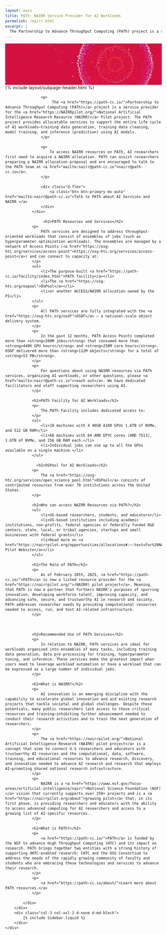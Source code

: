 ```yaml
---
layout: main
title: PATh: NAIRR Service Provider for AI Workloads
permalink: /nairr.html
excerpt: |
  The Partnership to Advance Throughput Computing (PATh) project is a service provider for the National Artificial Intelligence Research (NAIRR) pilot project, providing allocatable services to support the entire life cycle of AI workloads. PATh addresses researcher needs by providing computational resources needed to access, run, and test AI-related infrastructure.
---
```


<img src="/images/nairr.jpg" alt="Description of image" style="width: 100%; height: auto; display: block; max-height: 200px; object-fit: cover">

<div class="container-lg pb-5">
    <div class="row justify-content-center">
        <div class="col-12 col-sm-10 col-md-9 col-xxl-8">
            {% include layout/subpage-header.html %}
            <div>
                <div class="rounded p-3 mb-4 border fst-italic">

                    <p>
                         The <a href="https://path-cc.io/">Partnership to Advance Throughput Computing (PATh)</a> project is a service provider for the <a href="https://NAIRRpilot.org/">National Artificial Intelligence Research Resource (NAIRR)</a> Pilot project. The PATh project provides allocatable services to support the entire life cycle of AI workloads–training data generation, training data cleaning, model training, and inference (prediction) using AI models.
                    </p>

                    <p>
                        To access NAIRR resources on PATh, AI researchers first need to acquire a NAIRR allocation. PATh can assist researchers preparing a NAIRR allocation proposal and are encouraged to talk to the PATh team at <a href="mailto:nairr@path-cc.io">nairr@path-cc.io</a>. 
                    </p>

                    <div class="d-flex">
                        <a class="btn btn-primary mx-auto" href="mailto:nairr@path-cc.io">Talk to PATh about AI Services and NAIRR </a>
                    </div>
                </div>

                     <h2>PATh Resources and Services</h2>
                <p>
                    PATh services are designed to address throughput-oriented workloads that consist of ensembles of jobs (such as hyperparameter optimization workloads). The ensembles are managed by a network of Access Points (<a href="https://osg-htc.org/services/access-point">https://osg-htc.org/services/access-point</a>) and can connect to capacity at:
                </p>
                <ul>
                    <li>The purpose-built <a href="https://path-cc.io/facility/index.html">PATh facility</a></li>
                    <li>The <a href="https://osg-htc.org/ospool">OSPool</a></li>
                    <li>or another ACCESS/NAIRR allocation owned by the PI</li>
                </ul>
                <p>
                    All PATh services are fully integrated with the <a href="https://osg-htc.org/osdf">OSDF</a> – a national-scale object delivery system.
                </p>
                <p>
                    In the past 12 months, PATh Access Points completed more than <strong>200M jobs</strong> that consumed more than <strong>449K GPU hours</strong> and <strong>250M core hours</strong>. OSDF delivered more than <strong>112M objects</strong> for a total of <strong>53 PB</strong>.
                </p>
                <p>
                    For questions about using NAIRR resources via PATh services, organizing AI workloads, or other questions, please <a href="mailto:nairr@path-cc.io">reach out</a>. We have dedicated facilitators and staff supporting researchers using AI.
                </p>

                <h2>PATh Facility for AI Workloads</h2>
                <p>
                    The PATh Facility includes dedicated access to:
                </p>
                <ul>
                    <li>10 machines with 4 40GB A100 GPUs 1.6TB of NVMe, and 512 GB RAM</li>
                    <li>68 machines with 64 AMD EPYC cores (AMD 7513), 1.6TB of NVMe, and 256 GB RAM each.</li>
                    <li>Individual jobs can use up to all the GPUs available on a single machine.</li>
                </ul>

                  <h2>OSPool for AI Workloads</h2>
                <p>
                    The <a href="https://osg-htc.org/services/open_science_pool.html">OSPool</a> consists of contributed resources from over 70 institutions across the United States.
                </p>
                
                <h2>Who can access NAIRR Resources via PATh?</h2>
                <ul>
                    <li>US-based researchers, students, and educators</li>
                    <li>US-based institutions including academic institutions, non-profits, federal agencies or federally funded R&D centers, state, local, or tribal agencies, startups and small businesses with federal grants</li>
                    <li>Read more on <a href="https://nairrpilot.org/opportunities/allocations#:~:text=For%20NAIRR%20Classroom%20projects%2C%20educators,equipped%20with%20TPUs%20and%20GPUs.">NAIRR Pilot Website</a></li>
                </ul>

                <h2>The Role of PATh</h2>
                <p>
                    As of February 20th, 2025, <a href="https://path-cc.io/">PATh</a> is now a listed resource provider for the <a href="https://nairrpilot.org/">(NAIRR) pilot project</a>. Meaning, that PATh is now a partner that furthers NAIRR's purposes of spurring innovation, developing workforce talent, improving capacity, and advancing safe, secure, and trustworthy AI in research and society. PATh addresses researcher needs by providing computational resources needed to access, run, and test AI-related infrastructure.
                </p>



                <h2>Recommended Use of PATh Services</h2>
                <p>
                    In relation to NAIRR, PATh services are ideal for workloads organized into ensembles of many tasks, including training data generation, data pre-processing for training, hyperparameter tuning, and inference. These services make the greatest impact when users need to leverage workload automation or have a workload that can be expressed as a large number of individual jobs.
                </p>

                <h2>What is NAIRR?</h2>
                <p>
                    AI innovation is an emerging discipline with the capability to accelerate global innovation and aid existing research projects that tackle societal and global challenges. Despite these potentials, many public researchers lack access to these critical resources and training—inhibiting further advancement needed to conduct their research activities and to train the next generation of researchers.
                </p>
                <p>
                    The <a href="https://nairrpilot.org/">National Artificial Intelligence Research (NAIRR) pilot project</a> is a concept that aims to connect U.S researchers and educators with trustworthy AI resources and the computational, data, software, training, and educational resources to advance research, discovery, and innovation needed to advance AI research and research that employs AI—promoting shared national research infrastructure.
                </p>
                <p>
                    NAIRR is a <a href="https://www.nsf.gov/focus-areas/artificial-intelligence/nairr">National Science Foundation (NSF)</a> vision that currently supports over 250+ projects and is a <a href="https://nairrpilot.org/about">growing pilot</a> that, in its first phase, is providing researchers and educators with the ability to access advanced computing for AI researchers and access to a growing list of AI-specific resources.
                </p>

                <h2>What is PATh?</h2>
                <p>
                    <a href="https://path-cc.io/">PATh</a> is funded by the NSF to advance High Throughput Computing (HTC) and its impact on research. PATh brings together two entities with a strong history of supporting dHTC-enabled research: CHTC and the OSG Consortium to address the needs of the rapidly growing community of faculty and students who are embracing these technologies and services to advance their research.
                </p>
                <p>
                    <a href="https://path-cc.io/about/">Learn more about PATh resources.</a>
                </p>

            </div>
        </div>
        <div class="col-3 col-xxl-2 d-none d-md-block">
            {% include Sidebar.liquid %}
        </div>
    </div>
</div>
